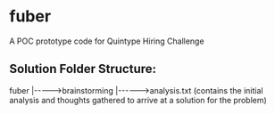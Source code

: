 # fuber
A POC prototype code for Quintype Hiring Challenge

## Solution Folder Structure:
fuber
|----->brainstorming
       |------>analysis.txt (contains the initial analysis and thoughts gathered to arrive at a solution for the problem) 
